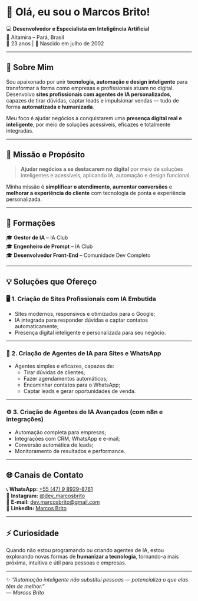 # 👋 Olá, eu sou o Marcos Brito!

💻 **Desenvolvedor e Especialista em Inteligência Artificial**  
📍 Altamira – Pará, Brasil  
📅 23 anos | 🌟 Nascido em julho de 2002  

---

## 🚀 Sobre Mim

Sou apaixonado por unir **tecnologia, automação e design inteligente** para transformar a forma como empresas e profissionais atuam no digital.  
Desenvolvo **sites profissionais com agentes de IA personalizados**, capazes de tirar dúvidas, captar leads e impulsionar vendas — tudo de forma **automatizada e humanizada**.

Meu foco é ajudar negócios a conquistarem uma **presença digital real e inteligente**, por meio de soluções acessíveis, eficazes e totalmente integradas.

---

## 🎯 Missão e Propósito

> **Ajudar negócios a se destacarem no digital** por meio de soluções inteligentes e acessíveis, aplicando IA, automação e design funcional.  

Minha missão é **simplificar o atendimento**, **aumentar conversões** e **melhorar a experiência do cliente** com tecnologia de ponta e experiência personalizada.

---

## 🧠 Formações

🎓 **Gestor de IA** – IA Club  
🎓 **Engenheiro de Prompt** – IA Club  
🎓 **Desenvolvedor Front-End** – Comunidade Dev Completo  

---

## 💡 Soluções que Ofereço

### 🖥️ 1. Criação de Sites Profissionais com IA Embutida
- Sites modernos, responsivos e otimizados para o Google;  
- IA integrada para responder dúvidas e captar contatos automaticamente;  
- Presença digital inteligente e personalizada para seu negócio.

---

### 🤖 2. Criação de Agentes de IA para Sites e WhatsApp
- Agentes simples e eficazes, capazes de:  
  - Tirar dúvidas de clientes;  
  - Fazer agendamentos automáticos;  
  - Encaminhar contatos para o WhatsApp;  
  - Captar leads e gerar oportunidades de venda.

---

### ⚙️ 3. Criação de Agentes de IA Avançados (com n8n e integrações)
- Automação completa para empresas;  
- Integrações com CRM, WhatsApp e e-mail;  
- Conversão automática de leads;  
- Monitoramento de resultados e performance.

---

## 🌐 Canais de Contato

📞 **WhatsApp:** [ +55 (47) 9 8929-8761 ](https://wa.me/554789298761)  
📸 **Instagram:** [@dev_marcosbrito](https://www.instagram.com/dev_marcosbrito/)  
📧 **E-mail:** [dev.marcosbrito@gmail.com](mailto:dev.marcosbrito@gmail.com)  
💼 **LinkedIn:** [Marcos Brito](https://www.linkedin.com/in/dev-marcos-brito/)  

---

## ⚡ Curiosidade

Quando não estou programando ou criando agentes de IA, estou explorando novas formas de **humanizar a tecnologia**, tornando-a mais próxima, intuitiva e útil para pessoas e empresas.

---

✨ *“Automação inteligente não substitui pessoas — potencializa o que elas têm de melhor.”*  
— *Marcos Brito*
